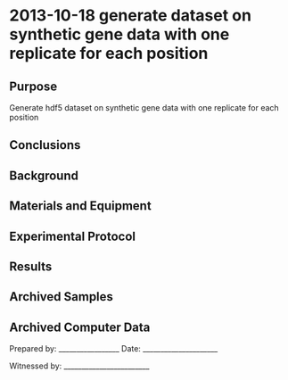 2013-10-18 generate dataset on synthetic gene data with one replicate for each position
==============================

Purpose
------------
Generate hdf5 dataset on synthetic gene data with one replicate for each position

Conclusions
-----------------

Background
-----------------


Materials and Equipment
------------------------------


Experimental Protocol
---------------------------


Results
-----------

Archived Samples
-------------------------

Archived Computer Data
------------------------------


Prepared by: _________________     Date: _____________________


Witnessed by: ________________________
